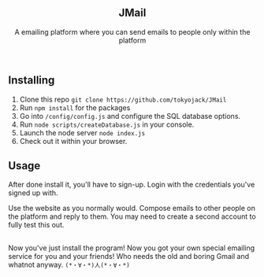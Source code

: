 <h2  align="center">JMail</h2>
<p  align="center">A emailing platform where you can send emails to people only within the platform</p>

<br/>

## Installing

1. Clone this repo ```git clone https://github.com/tokyojack/JMail```
2. Run ```npm install``` for the packages
3. Go into ```/config/config.js``` and configure the SQL database options.
4. Run ```node scripts/createDatabase.js``` in your console.
5. Launch the node server ```node index.js```
6. Check out it within your browser.

## Usage

After done install it, you'll have to sign-up. Login with the credentials you've signed up with. 

Use the website as you normally would. Compose emails to other people on the platform and reply to them. You may need to create
a second account to fully test this out.

##

Now you've just install the program! Now you got your own special emailing service for you and your friends! Who needs the old and 
boring Gmail and whatnot anyway. ```(*・∀・*)人(*・∀・*)```
